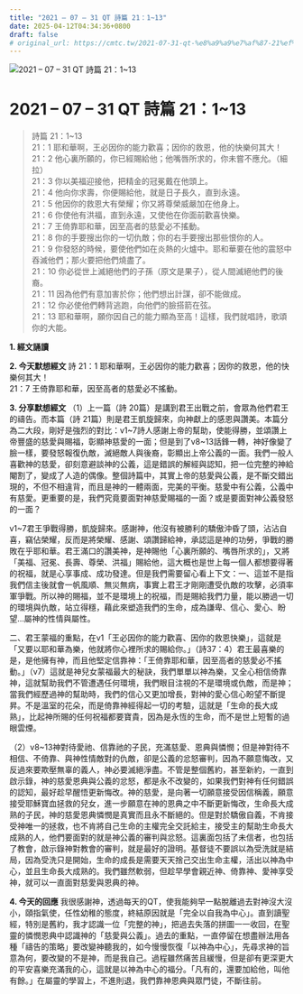 ```yaml
---
title: "2021 – 07 – 31 QT 詩篇 21：1~13"
date: 2025-04-12T04:34:36+0800
draft: false
# original_url: https://cmtc.tw/2021-07-31-qt-%e8%a9%a9%e7%af%87-21%ef%bc%9a113
---
```


![2021 – 07 – 31 QT 詩篇 21：1\~13](/images/qt.jpg   "2021 – 07 – 31 QT 詩篇 21：1\~13")

# 2021 – 07 – 31 QT 詩篇 21：1\~13

> 詩篇 21：1\~13  
> 21：1 耶和華啊，王必因你的能力歡喜；因你的救恩，他的快樂何其大！  
> 21：2 他心裏所願的，你已經賜給他；他嘴唇所求的，你未嘗不應允。（細拉）  
> 21：3 你以美福迎接他，把精金的冠冕戴在他頭上。  
> 21：4 他向你求壽，你便賜給他，就是日子長久，直到永遠。  
> 21：5 他因你的救恩大有榮耀；你又將尊榮威嚴加在他身上。  
> 21：6 你使他有洪福，直到永遠，又使他在你面前歡喜快樂。  
> 21：7 王倚靠耶和華，因至高者的慈愛必不搖動。  
> 21：8 你的手要搜出你的一切仇敵；你的右手要搜出那些恨你的人。  
> 21：9 你發怒的時候，要使他們如在炎熱的火爐中。耶和華要在他的震怒中吞滅他們；那火要把他們燒盡了。  
> 21：10 你必從世上滅絕他們的子孫（原文是果子），從人間滅絕他們的後裔。  
> 21：11 因為他們有意加害於你；他們想出計謀，卻不能做成。  
> 21：12 你必使他們轉背逃跑，向他們的臉搭箭在弦。  
> 21：13 耶和華啊，願你因自己的能力顯為至高！這樣，我們就唱詩，歌頌你的大能。

**1. 經文誦讀**

**2.  今天默想經文**
詩 21：1 耶和華啊，王必因你的能力歡喜；因你的救恩，他的快樂何其大！  
21：7 王倚靠耶和華，因至高者的慈愛必不搖動。

**3. 分享默想經文**
（1）上一篇（詩 20篇）是講到君王出戰之前，會眾為他們君王的禱告。而本篇（詩 21篇）則是君王凱旋歸來，向神獻上的感恩與讚美。本篇分為二大段，剛好是強烈的對比：v1\~7詩人感謝上帝的幫助，使能得勝，並頌讚上帝豐盛的慈愛與賜福，彰顯神慈愛的一面；但是到了v8\~13話鋒一轉，神好像變了臉一樣，要發怒報復仇敵，滅絕敵人與後裔，彰顯出上帝公義的一面。我們一般人喜歡神的慈愛，卻刻意避談神的公義，這是錯誤的解經與認知，把一位完整的神給閹割了，變成了人造的偶像。整個詩篇中，其實上帝的慈愛與公義，是不斷交錯出現的，不但不相違背，而且是神的一體兩面，完美的平衡。慈愛中有公義，公義中有慈愛。更重要的是，我們究竟要面對神慈愛賜福的一面？或是要面對神公義發怒的一面？

v1\~7君王爭戰得勝，凱旋歸來。感謝神，他沒有被勝利的驕傲沖昏了頭，沾沾自喜，竊佔榮耀，反而是將榮耀、感謝、頌讚歸給神，承認這是神的功勞，爭戰的勝敗在乎耶和華。君王滿口的讚美神，是神賜他「心裏所願的、嘴唇所求的」，又將「美福、冠冕、長壽、尊榮、洪福」賜給他，這大概也是世上每一個人都想要得著的祝福，就是心享事成、成功發達。但是我們需要留心看上下文：一、這並不是指我們信主後就會一帆風順、無災無病，事實上君王才剛剛遭受仇敵的攻擊，必須率軍爭戰。所以神的賜福，並不是環境上的祝福，而是賜給我們力量，能以勝過一切的環境與仇敵，站立得穩，藉此來塑造我們的生命，成為謙卑、信心、愛心、盼望…屬神的性情與屬性。

二、君王蒙福的重點，在v1「王必因你的能力歡喜、因你的救恩快樂」，這就是「又要以耶和華為樂，他就將你心裡所求的賜給你。」（詩37：4）君王最喜樂的是，是他擁有神，而且他堅定信靠神：「王倚靠耶和華，因至高者的慈愛必不搖動。」（v7）這就是神兒女蒙福最大的秘訣，我們單單以神為樂，又全心相信倚靠神，這就幫助我們不管遭遇任何環境，我們眼目注視的不是環境或仇敵，而是神；當我們經歷過神的幫助時，我們的信心又更加增長，對神的愛心信心盼望不斷提昇。不是溫室的花朵，而是倚靠神經得起一切的考驗，這就是「生命的長大成熟」，比起神所賜的任何祝福都要寶貴，因為是永恆的生命，而不是世上短暫的過眼雲煙。

（2）v8\~13神對待愛祂、信靠祂的子民，充滿慈愛、恩典與憐憫；但是神對待不相信、不倚靠、與神性情敵對的仇敵，卻是公義的忿怒審判，因為不願意悔改，又反過來要欺壓無辜的義人，神必要滅絕淨盡。不管是整個舊約，甚至新約，一直到啟示錄，神的慈愛恩典與公義的忿怒，都是永不改變的，如果我們對神有任何錯誤的認知，最好趁早醒悟更新悔改。神的慈愛，是向著一切願意接受因信稱義，願意接受耶穌寶血拯救的兒女，進一步願意在神的恩典之中不斷更新悔改，生命長大成熟的子民，神的慈愛恩典憐憫是真實而且永不斷絕的。但是對於驕傲自義，不肯接受神唯一的拯救，也不肯將自己生命的主權完全交託給主，接受主的幫助生命長大成熟的人，他們要面對的就是神公義的審判與忿怒。這裏面包括了未信者，也包括了教會，啟示錄神對教會的審判，就是最好的證明。基督徒不要誤以為受洗就是結局，因為受洗只是開始，生命的成長是需要天天捨己交出生命主權，活出以神為中心，並且生命長大成熟的。我們雖然軟弱，但趁早學會親近神、倚靠神、愛神享受神，就可以一直面對慈愛與恩典的神。

**4. 今天的回應**
我很感謝神，透過每天的QT，使我能夠早一點脫離過去對神沒大沒小，頤指氣使，任性幼稚的態度，終結原因就是「完全以自我為中心」。直到讀聖經，特別是舊約，我才認識一位「完整的神」，把過去失落的拼圖一一收回，在聖靈的憐憫恩典中認識神的「慈愛與公義」。過去的重點，一直停留在想盡辦法用各種「禱告的策略」要改變神聽我的，如今慢慢恢復「以神為中心」，先尋求神的旨意為何，要改變的不是神，而是我自己。過程雖然痛苦且緩慢，但是卻有更深更大的平安喜樂充滿我的心，這就是以神為中心的福分。「凡有的，還要加給他，叫他有餘。」在屬靈的學習上，不進則退，我們靠神恩典與眾門徒，不斷往前。
